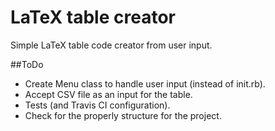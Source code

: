 # LaTeX table creator

Simple LaTeX table code creator from user input.

##ToDo

* Create Menu class to handle user input (instead of init.rb).
* Accept CSV file as an input for the table.
* Tests (and Travis CI configuration).
* Check for the properly structure for the project.
